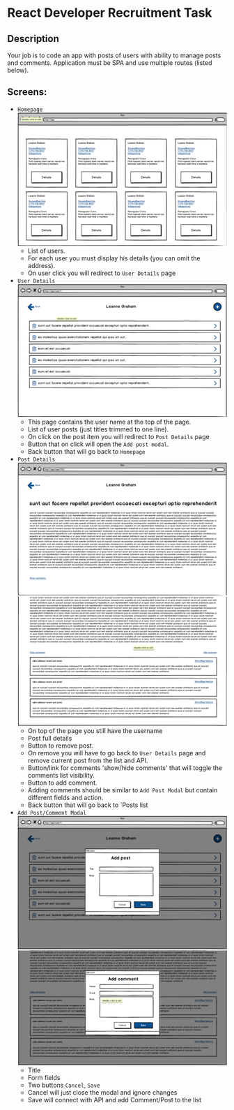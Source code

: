 # React Developer Recruitment Task 

## Description
Your job is to code an app with posts of users with ability to manage posts and comments. Application must be SPA and use multiple routes (listed below). 

## Screens:
* `Homepage` 
    ![Homepage](img/HomePage.png)
    * List of users. 
    * For each user you must display his details (you can omit the address). 
    * On user click you will redirect to `User Details` page
* `User Details`
    ![User Details](img/UserDetails.png)
    * This page contains the user name at the top of the page.
    * List of user posts (just titles trimmed to one line).
    * On click on the post item you will redirect to `Post Details` page
    * Button that on click will open the  `Add post modal`. 
    * Back button that will go back to `Homepage`
* `Post Details`
    ![User Details](img/PostDetails.png)
    ![User Details comments](img/PostDetailsComments.png)
    * On top of the page you still have the username
    * Post full details 
    * Button to remove post. 
    * On remove you will have to go back to `User Details` page and remove current post from the list and API.
    * Button/link for comments 'show/hide comments' that will toggle the comments list visibility.
    * Button to add comment.
    * Adding comments should be similar to `Add Post Modal` but contain different fields and action.
    * Back button that will go back to `Posts list
*  `Add Post/Comment Modal`
    ![Add Post Modal](img/AddPostModal.png)
    ![Add Comment Modal](img/AddCommentModal.png)
    *   Title
    *   Form fields
    *   Two buttons `Cancel`, `Save`
    *   Cancel will just close the modal and ignore changes
    *   Save will connect with API and add Comment/Post to the list